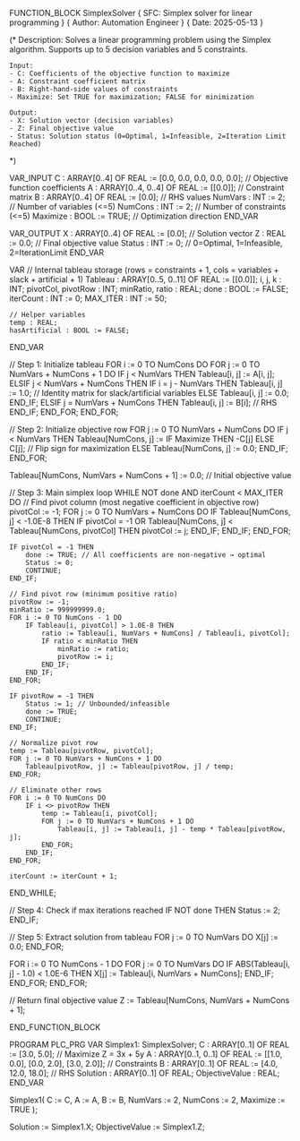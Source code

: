 FUNCTION_BLOCK SimplexSolver
{ SFC: Simplex solver for linear programming }
{ Author: Automation Engineer }
{ Date: 2025-05-13 }

(*
    Description:
    Solves a linear programming problem using the Simplex algorithm.
    Supports up to 5 decision variables and 5 constraints.

    Input:
    - C: Coefficients of the objective function to maximize
    - A: Constraint coefficient matrix
    - B: Right-hand-side values of constraints
    - Maximize: Set TRUE for maximization; FALSE for minimization

    Output:
    - X: Solution vector (decision variables)
    - Z: Final objective value
    - Status: Solution status (0=Optimal, 1=Infeasible, 2=Iteration Limit Reached)
*)

VAR_INPUT
    C : ARRAY[0..4] OF REAL := [0.0, 0.0, 0.0, 0.0, 0.0]; // Objective function coefficients
    A : ARRAY[0..4, 0..4] OF REAL := [[0.0]];            // Constraint matrix
    B : ARRAY[0..4] OF REAL := [0.0];                    // RHS values
    NumVars : INT := 2;                                  // Number of variables (<=5)
    NumCons : INT := 2;                                  // Number of constraints (<=5)
    Maximize : BOOL := TRUE;                             // Optimization direction
END_VAR

VAR_OUTPUT
    X : ARRAY[0..4] OF REAL := [0.0];                    // Solution vector
    Z : REAL := 0.0;                                     // Final objective value
    Status : INT := 0;                                   // 0=Optimal, 1=Infeasible, 2=IterationLimit
END_VAR

VAR
    // Internal tableau storage (rows = constraints + 1, cols = variables + slack + artificial + 1)
    Tableau : ARRAY[0..5, 0..11] OF REAL := [[0.0]];
    i, j, k : INT;
    pivotCol, pivotRow : INT;
    minRatio, ratio : REAL;
    done : BOOL := FALSE;
    iterCount : INT := 0;
    MAX_ITER : INT := 50;

    // Helper variables
    temp : REAL;
    hasArtificial : BOOL := FALSE;
END_VAR

// Step 1: Initialize tableau
FOR i := 0 TO NumCons DO
    FOR j := 0 TO NumVars + NumCons + 1 DO
        IF j < NumVars THEN
            Tableau[i, j] := A[i, j];
        ELSIF j < NumVars + NumCons THEN
            IF i = j - NumVars THEN
                Tableau[i, j] := 1.0; // Identity matrix for slack/artificial variables
            ELSE
                Tableau[i, j] := 0.0;
            END_IF;
        ELSIF j = NumVars + NumCons THEN
            Tableau[i, j] := B[i]; // RHS
        END_IF;
    END_FOR;
END_FOR;

// Step 2: Initialize objective row
FOR j := 0 TO NumVars + NumCons DO
    IF j < NumVars THEN
        Tableau[NumCons, j] := IF Maximize THEN -C[j] ELSE C[j]; // Flip sign for maximization
    ELSE
        Tableau[NumCons, j] := 0.0;
    END_IF;
END_FOR;

Tableau[NumCons, NumVars + NumCons + 1] := 0.0; // Initial objective value

// Step 3: Main simplex loop
WHILE NOT done AND iterCount < MAX_ITER DO
    // Find pivot column (most negative coefficient in objective row)
    pivotCol := -1;
    FOR j := 0 TO NumVars + NumCons DO
        IF Tableau[NumCons, j] < -1.0E-8 THEN
            IF pivotCol = -1 OR Tableau[NumCons, j] < Tableau[NumCons, pivotCol] THEN
                pivotCol := j;
            END_IF;
        END_IF;
    END_FOR;

    IF pivotCol = -1 THEN
        done := TRUE; // All coefficients are non-negative → optimal
        Status := 0;
        CONTINUE;
    END_IF;

    // Find pivot row (minimum positive ratio)
    pivotRow := -1;
    minRatio := 999999999.0;
    FOR i := 0 TO NumCons - 1 DO
        IF Tableau[i, pivotCol] > 1.0E-8 THEN
            ratio := Tableau[i, NumVars + NumCons] / Tableau[i, pivotCol];
            IF ratio < minRatio THEN
                minRatio := ratio;
                pivotRow := i;
            END_IF;
        END_IF;
    END_FOR;

    IF pivotRow = -1 THEN
        Status := 1; // Unbounded/infeasible
        done := TRUE;
        CONTINUE;
    END_IF;

    // Normalize pivot row
    temp := Tableau[pivotRow, pivotCol];
    FOR j := 0 TO NumVars + NumCons + 1 DO
        Tableau[pivotRow, j] := Tableau[pivotRow, j] / temp;
    END_FOR;

    // Eliminate other rows
    FOR i := 0 TO NumCons DO
        IF i <> pivotRow THEN
            temp := Tableau[i, pivotCol];
            FOR j := 0 TO NumVars + NumCons + 1 DO
                Tableau[i, j] := Tableau[i, j] - temp * Tableau[pivotRow, j];
            END_FOR;
        END_IF;
    END_FOR;

    iterCount := iterCount + 1;
END_WHILE;

// Step 4: Check if max iterations reached
IF NOT done THEN
    Status := 2;
END_IF;

// Step 5: Extract solution from tableau
FOR j := 0 TO NumVars DO
    X[j] := 0.0;
END_FOR;

FOR i := 0 TO NumCons - 1 DO
    FOR j := 0 TO NumVars DO
        IF ABS(Tableau[i, j] - 1.0) < 1.0E-6 THEN
            X[j] := Tableau[i, NumVars + NumCons];
        END_IF;
    END_FOR;
END_FOR;

// Return final objective value
Z := Tableau[NumCons, NumVars + NumCons + 1];

END_FUNCTION_BLOCK

PROGRAM PLC_PRG
VAR
    Simplex1: SimplexSolver;
    C : ARRAY[0..1] OF REAL := [3.0, 5.0]; // Maximize Z = 3x + 5y
    A : ARRAY[0..1, 0..1] OF REAL := [[1.0, 0.0], [0.0, 2.0], [3.0, 2.0]]; // Constraints
    B : ARRAY[0..1] OF REAL := [4.0, 12.0, 18.0]; // RHS
    Solution : ARRAY[0..1] OF REAL;
    ObjectiveValue : REAL;
END_VAR

Simplex1(
    C := C,
    A := A,
    B := B,
    NumVars := 2,
    NumCons := 2,
    Maximize := TRUE
);

Solution := Simplex1.X;
ObjectiveValue := Simplex1.Z;
